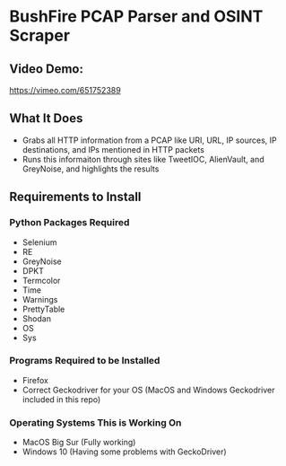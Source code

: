 # BushFire PCAP Parser and OSINT Scraper
## Video Demo:
https://vimeo.com/651752389

## What It Does
- Grabs all HTTP information from a PCAP like URI, URL, IP sources, IP destinations, and IPs mentioned in HTTP packets
- Runs this informaiton through sites like TweetIOC, AlienVault, and GreyNoise, and highlights the results

## Requirements to Install
### Python Packages Required
- Selenium
- RE
- GreyNoise
- DPKT
- Termcolor
- Time
- Warnings
- PrettyTable
- Shodan
- OS
- Sys

### Programs Required to be Installed
- Firefox
- Correct Geckodriver for your OS (MacOS and Windows Geckodriver included in this repo)

### Operating Systems This is Working On
- MacOS Big Sur (Fully working)
- Windows 10 (Having some problems with GeckoDriver)
